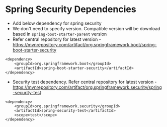 # Spring Security Dependencies
* Add below dependency for spring security
* We don't need to specify version. Compatible version will be download based in `spring-boot-starter-parent` version
* Refer central repository for latest version - https://mvnrepository.com/artifact/org.springframework.boot/spring-boot-starter-security
```
<dependency>
    <groupId>org.springframework.boot</groupId>
    <artifactId>spring-boot-starter-security</artifactId>
</dependency>
```
* Security test dependency. Refer central repository for latest version - https://mvnrepository.com/artifact/org.springframework.security/spring-security-test
```
<dependency>
    <groupId>org.springframework.security</groupId>
    <artifactId>spring-security-test</artifactId>
    <scope>test</scope>
</dependency>
```